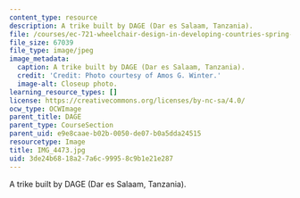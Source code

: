 ```yaml
---
content_type: resource
description: A trike built by DAGE (Dar es Salaam, Tanzania).
file: /courses/ec-721-wheelchair-design-in-developing-countries-spring-2009/3de24b6818a27a6c99958c9b1e21e287_IMG_4473.jpg
file_size: 67039
file_type: image/jpeg
image_metadata:
  caption: A trike built by DAGE (Dar es Salaam, Tanzania).
  credit: 'Credit: Photo courtesy of Amos G. Winter.'
  image-alt: Closeup photo.
learning_resource_types: []
license: https://creativecommons.org/licenses/by-nc-sa/4.0/
ocw_type: OCWImage
parent_title: DAGE
parent_type: CourseSection
parent_uid: e9e8caae-b02b-0050-de07-b0a5dda24515
resourcetype: Image
title: IMG_4473.jpg
uid: 3de24b68-18a2-7a6c-9995-8c9b1e21e287
---
```

A trike built by DAGE (Dar es Salaam, Tanzania).
